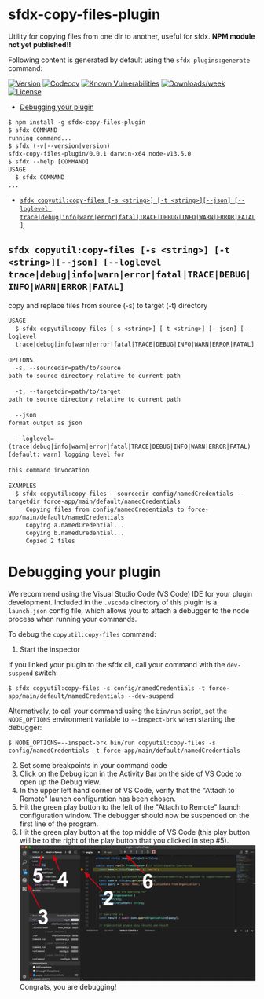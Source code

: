 sfdx-copy-files-plugin
======================

Utility for copying files from one dir to another, useful for sfdx. 
**NPM module not yet published!!**

Following content is generated by default using the `sfdx plugins:generate` command:

[![Version](https://img.shields.io/npm/v/sfdx-copy-files-plugin.svg)](https://npmjs.org/package/sfdx-copy-files-plugin)
[![Codecov](https://codecov.io/gh/markgarg/sfdx-copy-files-plugin/branch/master/graph/badge.svg)](https://codecov.io/gh/markgarg/sfdx-copy-files-plugin)
[![Known Vulnerabilities](https://snyk.io/test/github/markgarg/sfdx-copy-files-plugin/badge.svg)](https://snyk.io/test/github/markgarg/sfdx-copy-files-plugin)
[![Downloads/week](https://img.shields.io/npm/dw/sfdx-copy-files-plugin.svg)](https://npmjs.org/package/sfdx-copy-files-plugin)
[![License](https://img.shields.io/npm/l/sfdx-copy-files-plugin.svg)](https://github.com/markgarg/sfdx-copy-files-plugin/blob/master/package.json)

<!-- toc -->
* [Debugging your plugin](#debugging-your-plugin)
<!-- tocstop -->
<!-- install -->
<!-- usage -->
```sh-session
$ npm install -g sfdx-copy-files-plugin
$ sfdx COMMAND
running command...
$ sfdx (-v|--version|version)
sfdx-copy-files-plugin/0.0.1 darwin-x64 node-v13.5.0
$ sfdx --help [COMMAND]
USAGE
  $ sfdx COMMAND
...
```
<!-- usagestop -->
<!-- commands -->
* [`sfdx copyutil:copy-files [-s <string>] [-t <string>][--json] [--loglevel trace|debug|info|warn|error|fatal|TRACE|DEBUG|INFO|WARN|ERROR|FATAL]`](#sfdx-copyutilcopy-files--s-string--t-string---json---loglevel-tracedebuginfowarnerrorfataltracedebuginfowarnerrorfatal)

## `sfdx copyutil:copy-files [-s <string>] [-t <string>][--json] [--loglevel trace|debug|info|warn|error|fatal|TRACE|DEBUG|INFO|WARN|ERROR|FATAL]`

copy and replace files from source (-s) to target (-t) directory

```
USAGE
  $ sfdx copyutil:copy-files [-s <string>] [-t <string>] [--json] [--loglevel 
  trace|debug|info|warn|error|fatal|TRACE|DEBUG|INFO|WARN|ERROR|FATAL]

OPTIONS
  -s, --sourcedir=path/to/source                                                                   path to source directory relative to current path

  -t, --targetdir=path/to/target                                               path to source directory relative to current path

  --json                                                                            format output as json

  --loglevel=(trace|debug|info|warn|error|fatal|TRACE|DEBUG|INFO|WARN|ERROR|FATAL)  [default: warn] logging level for
                                                                                    this command invocation

EXAMPLES
  $ sfdx copyutil:copy-files --sourcedir config/namedCredentials --targetdir force-app/main/default/namedCredentials
     Copying files from config/namedCredentials to force-app/main/default/namedCredentials
     Copying a.namedCredential...
     Copying b.namedCredential...
     Copied 2 files
```
<!-- commandsstop -->
<!-- debugging-your-plugin -->
# Debugging your plugin
We recommend using the Visual Studio Code (VS Code) IDE for your plugin development. Included in the `.vscode` directory of this plugin is a `launch.json` config file, which allows you to attach a debugger to the node process when running your commands.

To debug the `copyutil:copy-files` command: 
1. Start the inspector
  
If you linked your plugin to the sfdx cli, call your command with the `dev-suspend` switch: 
```sh-session
$ sfdx copyutil:copy-files -s config/namedCredentials -t force-app/main/default/namedCredentials --dev-suspend
```
  
Alternatively, to call your command using the `bin/run` script, set the `NODE_OPTIONS` environment variable to `--inspect-brk` when starting the debugger:
```sh-session
$ NODE_OPTIONS=--inspect-brk bin/run copyutil:copy-files -s config/namedCredentials -t force-app/main/default/namedCredentials
```

2. Set some breakpoints in your command code
3. Click on the Debug icon in the Activity Bar on the side of VS Code to open up the Debug view.
4. In the upper left hand corner of VS Code, verify that the "Attach to Remote" launch configuration has been chosen.
5. Hit the green play button to the left of the "Attach to Remote" launch configuration window. The debugger should now be suspended on the first line of the program. 
6. Hit the green play button at the top middle of VS Code (this play button will be to the right of the play button that you clicked in step #5).
<br><img src=".images/vscodeScreenshot.png" width="480" height="278"><br>
Congrats, you are debugging!
